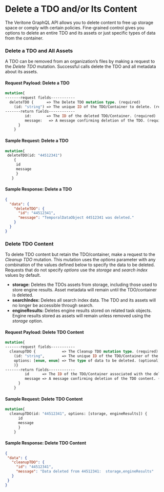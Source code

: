 # Delete a TDO and/or Its Content

The Veritone GraphQL API allows you to delete content to free up storage space or comply with certain policies. Fine-grained control gives you options to delete an entire TDO and its assets or just specific types of data from the container.

### Delete a TDO and All Assets

A TDO can be removed from an organization’s files by making a request to the *Delete TDO* mutation. Successful calls delete the TDO and all metadata about its assets.

#### Request Payload: Delete a TDO

```graphql
mutation{
-------request fields-----------
  deleteTDO {      => The Delete TDO mutation type. (required)
    (id: "string") => The unique ID of the TDO/Container to delete. (required)
-------return fields------------
         id:       => The ID of the deleted TDO/Container. (required)
         message:   => A message confirming deletion of the TDO. (required)
      }
    }
 ```

 #### Sample Request: Delete a TDO
 ```graphql
 mutation{
  deleteTDO(id: "44512341")
     {
      id
      message
      }
    }
```
#### Sample Response: Delete a TDO

```json
{
  "data": {
    "deleteTDO": {
      "id": "44512341",
      "message": "TemporalDataObject 44512341 was deleted."
    }
  }
}
```

### Delete TDO Content

To delete TDO content but retain the TDO/container, make a request to the *Cleanup TDO* mutation. This mutation uses the *options* parameter with any combination of the values defined below to specify the data to be deleted. Requests that do not specify *options* use the *storage* and *search index* values by default.

* **storage:** Deletes the TDOs assets from storage, including those used to store engine results. Asset metadata will remain until the TDO/container is deleted.
* **searchIndex:** Deletes all search index data. The TDO and its assets will no longer be accessible through search.
* **engineResults:** Deletes engine results stored on related task objects. Engine results stored as assets will remain unless removed using the *storage* option.

#### Request Payload: Delete TDO Content

```graphql
mutation{
-------request fields-----------
  cleanupTDO {            => The Cleanup TDO mutation type. (required)
    (id: "string",        => The unique ID of the TDO/Container of the content to delete. (required)
    options: [enum, enum] => The type of data to be deleted. (optional)
    )}
-------return fields------------
         id      => The ID of the TDO/Container associated with the deleted content. (required)
         message => A message confirming deletion of the TDO content. (required)
      }
    }
 ```

 #### Sample Request: Delete TDO Content
```graphql
mutation{
  cleanupTDO(id: "44512341", options: [storage, engineResults]) {
      id
      message
      }
    }
```

 #### Sample Response: Delete TDO Content
 ```json
 {
  "data": {
    "cleanupTDO": {
      "id": "44512341",
      "message": "Data deleted from 44512341:  storage,engineResults"
    }
  }
}
```
